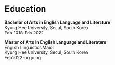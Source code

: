 # Education
**Bachelor of Arts in English Language and Literature**\
Kyung Hee University, Seoul, South Korea\
Feb 2018-Feb 2022

**Master of Arts in English Language and Literature**\
English Linguistics Major\
Kyung Hee University, Seoul, South Korea\
Feb2022-ongoing
